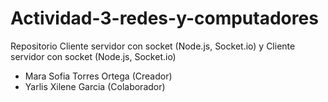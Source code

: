 # Actividad-3-redes-y-computadores
Repositorio Cliente servidor con socket (Node.js, Socket.io) y Cliente servidor con socket (Node.js, Socket.io)

- Mara Sofia Torres Ortega (Creador)
- Yarlis Xilene Garcia (Colaborador)
